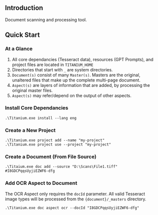 ## Introduction
Document scanning and processing tool.

## Quick Start

### At a Glance
1. All core dependancies (Tesseract data), resources (GPT Prompts), and project files are located in `TITANIUM_HOME` 
2. Directories that start with `_` are system directories.
3. `Document(s)` consist of many `Master(s)`. Masters are the original, unaltered files that make up the complete multi-page document.
4. `Aspect(s)` are layers of information that are added, by processing the original master files.
5. `Aspect(s)` may refer/depend on the output of other aspects.

### Install Core Dependancies
```shell
.\Titanium.exe install --lang eng
```
### Create a New Project
```shell
.\Titanium.exe project add --name "my-project"
.\Titanium.exe project use --project "my-project"
```

### Create a Document (From File Source)
```shell
.\Titaium.exe doc add --source "D:\Scans\File1.tiff"
#I8GDCPqqsUyjiEZWF6-dfg
```
### Add OCR Aspect to Document
The OCR Aspect only requires the `docId` parameter. All valid Tesseract image types will be processed from the `{document}/_masters` directory.
```shell
.\Titanium.exe doc aspect ocr --docId "I8GDCPqqsUyjiEZWF6-dfg"
```
